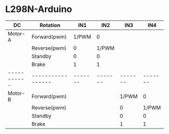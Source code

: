 # L298N-Arduino

| DC        | Rotation        |  IN1  |  IN2  |  IN3  |  IN4  |
|-----------|-----------------|-------|-------|-------|-------|
| Motor-A   |  Forward(pwm)   | 1/PWM | 0     |       |       |
|           |  Reverse(pwm)   |   0   | 1/PWM |       |       |
|           |  Standby        |   0   |   0   |       |       |
|           |  Brake          |   1   |   1   |       |       |
|-----------|-----------------|-------|-------|-------|-------|
| Motor-B   |  Forward(pwm)   |       |       | 1/PWM | 0     |
|           |  Reverse(pwm)   |       |       |   0   | 1/PWM |
|           |  Standby        |       |       |   0   |   0   |
|           |  Brake          |       |       |   1   |   1   |
